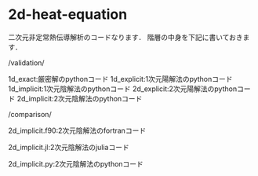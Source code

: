 # 2d-heat-equation

二次元非定常熱伝導解析のコードなります．
階層の中身を下記に書いておきます．

/validation/

1d_exact:厳密解のpythonコード
1d_explicit:1次元陽解法のpythonコード
1d_implicit:1次元陰解法のpythonコード
2d_explicit:2次元陽解法のpythonコード
2d_implicit:2次元陰解法のpythonコード

/comparison/

2d_implicit.f90:2次元陰解法のfortranコード

2d_implicit.jl:2次元陰解法のjuliaコード

2d_implicit.py:2次元陰解法のpythonコード

